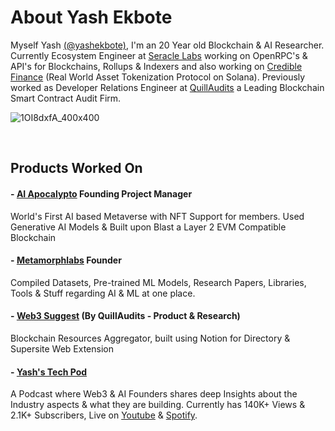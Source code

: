 # About Yash Ekbote

Myself Yash [(@yashekbote)](https://twitter.com/yashekbote), I'm an 20 Year old Blockchain & AI Researcher. Currently Ecosystem Engineer at [Seracle Labs](https://www.seracle.com/) working on OpenRPC's & API's for Blockchains, Rollups & Indexers and also working on [Credible Finance](https://www.credible.finance/) (Real World Asset Tokenization Protocol on Solana). Previously worked as Developer Relations Engineer at [QuillAudits](https://www.quillaudits.com/smart-contract-audit) a Leading Blockchain Smart Contract Audit Firm.


![1OI8dxfA_400x400](https://github.com/ekboteyash/ekboteyash.github.io/assets/99031719/42db4993-6da5-4176-8e20-256feb707f88)




<br/>

## Products Worked On

#### - [AI Apocalypto](https://aiapocalypto.com/) Founding Project Manager
World's First AI based Metaverse with NFT Support for members. 
Used Generative AI Models & Built upon Blast a Layer 2 EVM Compatible Blockchain

#### - [Metamorphlabs](https://metamorphlabs.xyz/) Founder
Compiled Datasets, Pre-trained ML Models, Research Papers, Libraries, Tools & Stuff regarding AI & ML at one place.

#### - [Web3 Suggest](https://web3suggest.xyz/) (By QuillAudits - Product & Research)
Blockchain Resources Aggregator, built using Notion for Directory & Supersite Web Extension

#### - [Yash's Tech Pod](http://www.youtube.com/@yashekbote)
A Podcast where Web3 & AI Founders shares deep Insights about the Industry aspects & what they are building.
Currently has 140K+ Views & 2.1K+ Subscribers, Live on [Youtube](http://www.youtube.com/@yashekbote) & [Spotify](https://open.spotify.com/show/0UbfjWFYEGNJGjY1eNMqqS).


